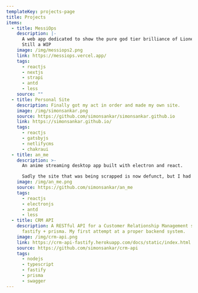 ```yaml
---
templateKey: projects-page
title: Projects
items:
  - title: MessiOps
    description: |-
      A web app dedicated to show the pure god tier brilliance of Lionel Messi.
      Still a WIP
    image: /img/messiops2.png
    link: https://messiops.vercel.app/
    tags:
      - reactjs
      - nextjs
      - strapi
      - antd
      - less
    source: ""
  - title: Personal Site
    description: Finally got my act in order and made my own site.
    image: /img/simonsankar.png
    source: https://github.com/simonsankar/simonsankar.github.io
    link: https://simonsankar.github.io/
    tags:
      - reactjs
      - gatsbyjs
      - netlifycms
      - chakraui
  - title: an_me
    description: >-
      An anime streaming desktop app built with electron and react.

      Sadly the site that was being scrapped is now defunct, but I had a fun time working on with and even streamed Attack on Titan ad free!
    image: /img/an_me.png
    source: https://github.com/simonsankar/an_me
    tags:
      - reactjs
      - electronjs
      - antd
      - less
  - title: CRM API
    description: A RESTful API for a Customer Relationship Management system using
      fastify + prisma. My first attempt at a proper backend system.
    image: /img/crm-api.png
    link: https://crm-api-fastify.herokuapp.com/docs/static/index.html
    source: https://github.com/simonsankar/crm-api
    tags:
      - nodejs
      - typescript
      - fastify
      - prisma
      - swagger
---
```

